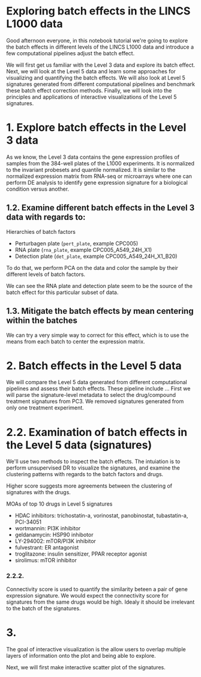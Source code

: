 # Exploring batch effects in the LINCS L1000 data

Good afternoon everyone, in this notebook tutorial we're going to explore the batch effects in different levels of the LINCS L1000 data and introduce a few computational pipelines adjust the batch effect. 

We will first get us familiar with the Level 3 data and explore its batch effect.
Next, we will look at the Level 5 data and learn some approaches for visualizing and quantifying the batch effects. 
We will also look at Level 5 signatures generated from different computational pipelines and benchmark these batch effect correction methods.
Finally, we will look into the principles and applications of interactive visualizations of the Level 5 signatures. 

# 1. Explore batch effects in the Level 3 data

As we know, the Level 3 data contains the gene expression profiles of samples from the 384-well plates of the L1000 experiments. It is normalized to the invariant probesets and quantile normalized. It is similar to the normalized expression matrix from RNA-seq or microarrays where one can perform DE analysis to identify gene expression signature for a biological condition versus another.

## 1.2. Examine different batch effects in the Level 3 data with regards to:

Hierarchies of batch factors

- Perturbagen plate (`pert_plate`, example CPC005)
- RNA plate (`rna_plate`, example CPC005_A549_24H_X1)
- Detection plate (`det_plate`, example CPC005_A549_24H_X1_B20)

To do that, we perform PCA on the data and color the sample by their different levels of batch factors.

We can see the RNA plate and detection plate seem to be the source of the batch effect for this particular subset of data.

## 1.3. Mitigate the batch effects by mean centering within the batches

We can try a very simple way to correct for this effect, which is to use the means from each batch to center the expression matrix.

# 2. Batch effects in the Level 5 data

We will compare the Level 5 data generated from different computational pipelines and assess their batch effects. These pipeline include ...
First we will parse the signature-level metadata to select the drug/compound treatment signatures from PC3. We removed signatures generated from only one treatment experiment.

# 2.2. Examination of batch effects in the Level 5 data (signatures)
We'll use two methods to inspect the batch effects.
The intuiation is to perform unsupervised DR to visualize the signatures, and examine the clustering patterns with regards to the batch factors and drugs. 

Higher score suggests more agreements between the clustering of signatures with the drugs. 

MOAs of top 10 drugs in Level 5 signatures
- HDAC inhibitors: trichostatin-a, vorinostat, panobinostat, tubastatin-a, PCI-34051
- wortmannin: PI3K inhibitor
- geldanamycin: HSP90 inhibotor
- LY-294002: mTOR/PI3K inhibitor
- fulvestrant: ER antagonist
- troglitazone: insulin sensitizer, PPAR receptor agonist
- sirolimus: mTOR inhibitor

### 2.2.2. 
Connectivity score is used to quantify the similarity beteen a pair of gene expression signature. 
We would expect the connectivity score for signatures from the same drugs would be high. 
Idealy it should be irrelevant to the batch of the signatures.

# 3. 
The goal of interactive visualization is the allow users to overlap multiple layers of information onto the plot and being able to explore. 

Next, we will first make interactive scatter plot of the signatures.

